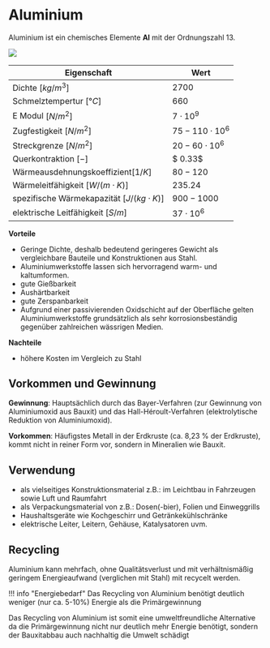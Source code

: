 # Aluminium
Aluminium ist ein chemisches Elemente **Al** mit der Ordnungszahl 13.

![](https://upload.wikimedia.org/wikipedia/commons/5/5d/Aluminium-4.jpg)

| Eigenschaft | Wert |
| ----------- | ---- |
| Dichte $[kg/m^3]$ | $2700$ |
| Schmelztempertur $[°C]$ | $660$ |
| E Modul $[N/m^2]$ | $7\cdot 10^{9}$ |
| Zugfestigkeit $[N/m^2]$ |  $75-110\cdot 10^{6}$ |
| Streckgrenze $[N/m^2]$ | $20-60\cdot 10^{6}$ | 
| Querkontraktion $[-]$ | $ 0.33$ |
| Wärmeausdehnungskoeffizient$[1/K]$ | $80-120$ |
| Wärmeleitfähigkeit $[W/(m \cdot K)]$  |$235.24$  |
| spezifische Wärmekapazität $[J/(kg \cdot K)]$  | $900-1000$  |
| elektrische Leitfähigkeit $[S/m]$ | $37 \cdot 10^6$|


__Vorteile__
- Geringe Dichte, deshalb bedeutend geringeres Gewicht als vergleichbare Bauteile und Konstruktionen aus Stahl.
- Aluminiumwerkstoffe lassen sich hervorragend warm- und kaltumformen.
- gute Gießbarkeit
- Aushärtbarkeit
- gute Zerspanbarkeit
- Aufgrund einer passivierenden Oxidschicht auf der Oberfläche gelten Aluminiumwerkstoffe grundsätzlich als sehr korrosionsbeständig gegenüber zahlreichen wässrigen Medien.

__Nachteile__
- höhere Kosten im Vergleich zu Stahl

## Vorkommen und Gewinnung
__Gewinnung__: Hauptsächlich durch das Bayer-Verfahren (zur Gewinnung von Aluminiumoxid aus Bauxit) und das Hall-Héroult-Verfahren (elektrolytische Reduktion von Aluminiumoxid).

__Vorkommen__: Häufigstes Metall in der Erdkruste (ca. 8,23 % der Erdkruste), kommt nicht in reiner Form vor, sondern in Mineralien wie Bauxit.

## Verwendung
- als vielseitiges Konstruktionsmaterial z.B.: im Leichtbau in Fahrzeugen sowie Luft und Raumfahrt
- als Verpackungsmaterial von z.B.: Dosen(-bier), Folien und Einweggrills
- Haushaltsgeräte wie Kochgeschirr und Getränkekühlschränke
- elektrische Leiter, Leitern, Gehäuse, Katalysatoren uvm. 

## Recycling
Aluminium kann mehrfach, ohne Qualitätsverlust und mit verhältnismäßig geringem Energieaufwand (verglichen mit Stahl) mit recycelt werden.

!!! info "Energiebedarf"
    Das Recycling von Aluminium benötigt deutlich weniger (nur ca. 5-10%) Energie als die Primärgewinnung


Das Recycling von Aluminium ist somit eine umweltfreundliche Alternative da die Primärgewinnung nicht nur deutlich mehr Energie benötigt, sondern der Bauxitabbau auch nachhaltig die Umwelt schädigt